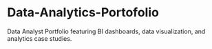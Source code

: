 # Data-Analytics-Portofolio
Data Analyst Portfolio featuring BI dashboards, data visualization, and analytics case studies.
